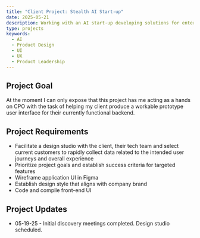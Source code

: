 ```yaml
---
title: "Client Project: Stealth AI Start-up"
date: 2025-05-21
description: Working with an AI start-up developing solutions for enterprise. This is a stealth project at the moment. However I will be exposing aspects of the project here as I build a case study
type: projects
keywords:
  - AI
  - Product Design
  - UI
  - UX
  - Product Leadership
---
```

## Project Goal
At the moment I can only expose that this project has me acting as a hands on CPO with the task of helping my client produce a workable prototype user interface for their currently functional backend. 

## Project Requirements
- Facilitate a design studio with the client, their tech team and select current customers to rapidly collect data related to the intended user journeys and overall experience
- Prioritize project goals and establish success criteria for targeted features
- Wireframe application UI in Figma
- Establish design style that aligns with company brand
- Code and compile front-end UI

## Project Updates
- 05-19-25 - Initial discovery meetings completed. Design studio scheduled.